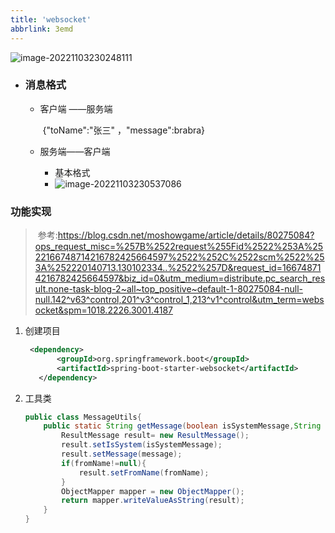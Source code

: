 ```yaml
---
title: 'websocket'
abbrlink: 3emd
---
```



![image-20221103230248111](C:\Users\Kinder2003\AppData\Roaming\Typora\typora-user-images\image-20221103230248111.png)

- ### **消息格式**

  - 客户端 ——服务端

    ​                									{"toName":"张三"  ，"message":brabra}

  - 服务端——客户端

    - 基本格式
    - ![image-20221103230537086](C:\Users\Kinder2003\AppData\Roaming\Typora\typora-user-images\image-20221103230537086.png)

### **功能实现**

> ​	参考:https://blog.csdn.net/moshowgame/article/details/80275084?ops_request_misc=%257B%2522request%255Fid%2522%253A%2522166748714216782425664597%2522%252C%2522scm%2522%253A%252220140713.130102334..%2522%257D&request_id=166748714216782425664597&biz_id=0&utm_medium=distribute.pc_search_result.none-task-blog-2~all~top_positive~default-1-80275084-null-null.142^v63^control,201^v3^control_1,213^v1^control&utm_term=websocket&spm=1018.2226.3001.4187

1. 创建项目

   ```xml
   	<dependency>  
          <groupId>org.springframework.boot</groupId>  
          <artifactId>spring-boot-starter-websocket</artifactId>  
      </dependency> 
   ```

2. 工具类

   ```java
   public class MessageUtils{
       public static String getMessage(boolean isSystemMessage,String fromName,Object message){
           ResultMessage result= new ResultMessage();
           result.setIsSystem(isSystemMessage);
           result.setMessage(message);
           if(fromName!=null){
               result.setFromName(fromName);
           }
           ObjectMapper mapper = new ObjectMapper();
           return mapper.writeValueAsString(result);
       }
   }
   ```

   


